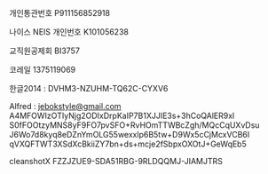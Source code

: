 개인통관번호 P911156852918

나이스 NEIS 개인번호 K101056238

교직원공제회 BI3757

코레일 1375119069

한글2014 : DVHM3-NZUHM-TQ62C-CYXV6

Alfred : [jebokstyle@gmail.com](mailto:jebokstyle@gmail.com) A4MFOWIzOTIyNjg2ODIxDrpKaIP7B1XJJIE3s+3hCoQAlER9xl S0fFOOtzyMNS8yF9FO7pvSFO+RvHOmTTWBcZgh/MQcCqUXvDsu J6Wo7d8kyq8eDZnYmOLG55wexxlp6B5tw+D9Wx5cCjMcxVCB6I qVXQFTWT3XSdXcBkiiZY7bn+ds+mcje2fSbpxOXOtJ+GeWqEb5

cleanshotX
FZZJZUE9-SDA51RBG-9RLDQQMJ-JIAMJTRS